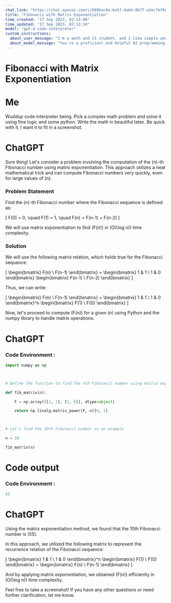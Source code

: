 ```yaml
---
chat_link: "https://chat.openai.com/c/089bac9a-6e5f-4a64-8b77-a3ec7ef6e58c"
title: "Fibonacci with Matrix Exponentiation"
time_created: "17 Sep 2023, 02:13:00"
time_updated: "17 Sep 2023, 02:13:34"
model: "gpt-4-code-interpreter"
custom_instructions:
  about_user_message: "I'm a math and CS student, and I like simple and clever solutions."
  about_model_message: "You're a proficient and helpful AI programming and research assistant."
---
```


# Fibonacci with Matrix Exponentiation

# Me
Wuddup code interpreter being.
Pick a complex math problem and solve it using fine logic and some python.
Write the math in beautiful latex. Be quick with it, I want it to fit in a screenshot.

# ChatGPT
Sure thing! Let's consider a problem involving the computation of the \(n\)-th Fibonacci number using matrix exponentiation. This approach utilizes a neat mathematical trick and can compute Fibonacci numbers very quickly, even for large values of \(n\).

### Problem Statement

Find the \(n\)-th Fibonacci number where the Fibonacci sequence is defined as:

\[
F(0) = 0, \quad F(1) = 1, \quad F(n) = F(n-1) + F(n-2)
\]

We will use matrix exponentiation to find \(F(n)\) in \(O(\log n)\) time complexity.

### Solution

We will use the following matrix relation, which holds true for the Fibonacci sequence:

\[
\begin{bmatrix} F(n) \\ F(n-1) \end{bmatrix} = \begin{bmatrix} 1 & 1 \\ 1 & 0 \end{bmatrix} \begin{bmatrix} F(n-1) \\ F(n-2) \end{bmatrix}
\]

Thus, we can write:

\[
\begin{bmatrix} F(n) \\ F(n-1) \end{bmatrix} = \begin{bmatrix} 1 & 1 \\ 1 & 0 \end{bmatrix}^n \begin{bmatrix} F(1) \\ F(0) \end{bmatrix}
\]

Now, let's proceed to compute \(F(n)\) for a given \(n\) using Python and the numpy library to handle matrix operations:

# ChatGPT
### Code Environment :
```python
import numpy as np



# Define the function to find the nth Fibonacci number using matrix exponentiation

def fib_matrix(n):

    F = np.array([[1, 1], [1, 0]], dtype=object)

    return np.linalg.matrix_power(F, n)[0, 1]



# Let's find the 10th Fibonacci number as an example

n = 10

fib_matrix(n)
```

# Code output
### Code Environment :
```python
55
```

# ChatGPT
Using the matrix exponentiation method, we found that the 10th Fibonacci number is \(55\).

In this approach, we utilized the following matrix to represent the recurrence relation of the Fibonacci sequence:

\[
\begin{bmatrix} 1 & 1 \\ 1 & 0 \end{bmatrix}^n \begin{bmatrix} F(1) \\ F(0) \end{bmatrix} = \begin{bmatrix} F(n) \\ F(n-1) \end{bmatrix}
\]

And by applying matrix exponentiation, we obtained \(F(n)\) efficiently in \(O(\log n)\) time complexity.

Feel free to take a screenshot! If you have any other questions or need further clarification, let me know.

